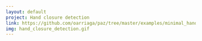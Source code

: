 ```yaml
---
layout: default
project: Hand closure detection
link: https://github.com/oarriaga/paz/tree/master/examples/minimal_hand/is_open_demo.py
img: hand_closure_detection.gif
---
```

